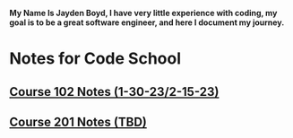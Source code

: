 **My Name Is Jayden Boyd, I have very little experience with coding, my goal is to be a great software engineer, and here I document my journey.**



# Notes for Code School 

## [Course 102 Notes (1-30-23/2-15-23)](https://github.com/JaydenB112/Reading-Notes/tree/main/Code102)


## [Course 201 Notes (TBD)](https://github.com/JaydenB112/Reading-Notes/tree/main/Code201)

